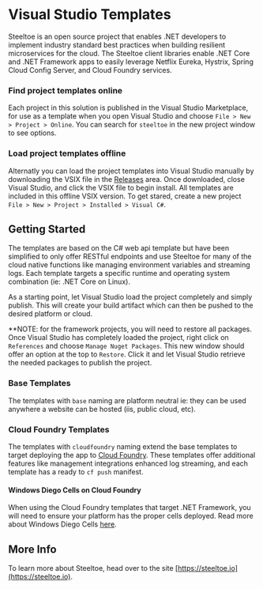 # Visual Studio Templates

Steeltoe is an open source project that enables .NET developers to implement industry standard best practices when building resilient microservices for the cloud. The Steeltoe client libraries enable .NET Core and .NET Framework apps to easily leverage Netflix Eureka, Hystrix, Spring Cloud Config Server, and Cloud Foundry services.

### Find project templates online

Each project in this solution is published in the Visual Studio Marketplace, for use as a template when you open Visual Studio and choose `File > New > Project > Online`. You can search for `steeltoe` in the new project window to see options.

### Load project templates offline

Alternatly you can load the project templates into Visual Studio manually by downloading the VSIX file in the [Releases](https://github.com/steeltoeoss/tooling/releases) area. Once downloaded, close Visual Studio, and click the VSIX file to begin install. All templates are included in this offline VSIX version. To get stared, create a new project `File > New > Project > Installed > Visual C#`.

## Getting Started

The templates are based on the C# web api template but have been simplified to only offer RESTful endpoints and use Steeltoe for many of the cloud native functions like managing environment variables and streaming logs. Each template targets a specific runtime and operating system combination (ie: .NET Core on Linux).

As a starting point, let Visual Studio load the project completely and simply publish. This will create your build artifact which can then be pushed to the desired platform or cloud.

**NOTE: for the framework projects, you will need to restore all packages. Once Visual Studio has completely loaded the project, right click on `References` and choose `Manage Nuget Packages`. This new window should offer an option at the top to `Restore`. Click it and let Visual Studio retrieve the needed packages to publish the project.

### Base Templates

The templates with `base` naming are platform neutral ie: they can be used anywhere a website can be hosted (iis, public cloud, etc).

### Cloud Foundry Templates

The templates with `cloudfoundry` naming extend the base templates to target deploying the app to [Cloud Foundry](https://cloudfoundry.org). These templates offer additional features like management integrations enhanced log streaming, and each template has a ready to `cf push` manifest.

#### Windows Diego Cells on Cloud Foundry

When using the Cloud Foundry templates that target .NET Framework, you will need to ensure your platform has the proper cells deployed. Read more about Windows Diego Cells [here](https://docs.pivotal.io/pivotalcf/windows/index.html).

## More Info

To learn more about Steeltoe, head over to the site [https://steeltoe.io](https://steeltoe.io).